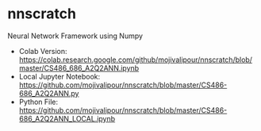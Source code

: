 # nnscratch
Neural Network Framework using Numpy


- Colab Version: https://colab.research.google.com/github/mojivalipour/nnscratch/blob/master/CS486_686_A2Q2ANN.ipynb
- Local Jupyter Notebook: https://github.com/mojivalipour/nnscratch/blob/master/CS486-686_A2Q2ANN.py
- Python File: https://github.com/mojivalipour/nnscratch/blob/master/CS486-686_A2Q2ANN_LOCAL.ipynb

